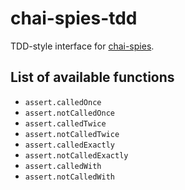 # chai-spies-tdd
TDD-style interface for [chai-spies](https://github.com/chaijs/chai-spies).

## List of available functions

 * `assert.calledOnce`
 * `assert.notCalledOnce`
 * `assert.calledTwice`
 * `assert.notCalledTwice`
 * `assert.calledExactly`
 * `assert.notCalledExactly`
 * `assert.calledWith`
 * `assert.notCalledWith`
